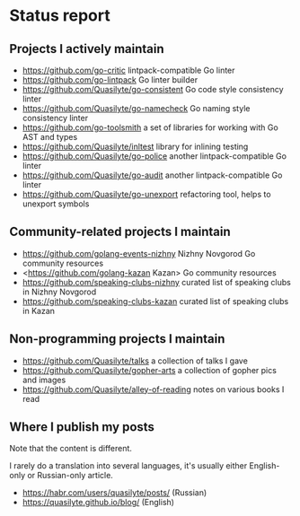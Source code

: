 # Status report

## Projects I actively maintain

* <https://github.com/go-critic> lintpack-compatible Go linter
* <https://github.com/go-lintpack> Go linter builder
* <https://github.com/Quasilyte/go-consistent> Go code style consistency linter
* <https://github.com/Quasilyte/go-namecheck> Go naming style consistency linter
* <https://github.com/go-toolsmith> a set of libraries for working with Go AST and types
* <https://github.com/Quasilyte/inltest> library for inlining testing
* <https://github.com/Quasilyte/go-police> another lintpack-compatible Go linter
* <https://github.com/Quasilyte/go-audit> another lintpack-compatible Go linter
* <https://github.com/Quasilyte/go-unexport> refactoring tool, helps to unexport symbols

## Community-related projects I maintain

* <https://github.com/golang-events-nizhny> Nizhny Novgorod Go community resources
* <https://github.com/golang-kazan Kazan> Go community resources
* <https://github.com/speaking-clubs-nizhny> curated list of speaking clubs in Nizhny Novgorod
* <https://github.com/speaking-clubs-kazan> curated list of speaking clubs in Kazan

## Non-programming projects I maintain

* <https://github.com/Quasilyte/talks> a collection of talks I gave
* <https://github.com/Quasilyte/gopher-arts> a collection of gopher pics and images
* <https://github.com/Quasilyte/alley-of-reading> notes on various books I read

## Where I publish my posts

Note that the content is different.

I rarely do a translation into several languages, it's usually either English-only or Russian-only article.

* https://habr.com/users/quasilyte/posts/ (Russian)
* https://quasilyte.github.io/blog/ (English)
